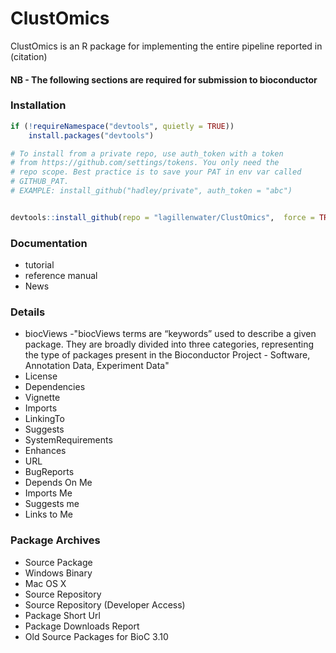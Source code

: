 # ClustOmics
ClustOmics is an R package for implementing the entire pipeline reported in (citation)

#### NB - The following sections are required for submission to bioconductor

### Installation

```r
if (!requireNamespace("devtools", quietly = TRUE))
    install.packages("devtools")

# To install from a private repo, use auth_token with a token
# from https://github.com/settings/tokens. You only need the
# repo scope. Best practice is to save your PAT in env var called
# GITHUB_PAT.
# EXAMPLE: install_github("hadley/private", auth_token = "abc")


devtools::install_github(repo = "lagillenwater/ClustOmics",  force = TRUE )
```



### Documentation
* tutorial
* reference manual
* News

### Details
* biocViews 
	-"biocViews terms are “keywords” used to describe a given package. They are broadly divided into three categories, representing the type of packages present in the Bioconductor Project - Software, Annotation Data, Experiment Data"
* License 
* Dependencies
* Vignette
* Imports
* LinkingTo
* Suggests 
* SystemRequirements
* Enhances
* URL
* BugReports
* Depends On Me
* Imports Me
* Suggests me
* Links to Me

### Package Archives
* Source Package
* Windows Binary
* Mac OS X
* Source Repository
* Source Repository (Developer Access)
* Package Short Url
* Package Downloads Report
* Old Source Packages for BioC 3.10